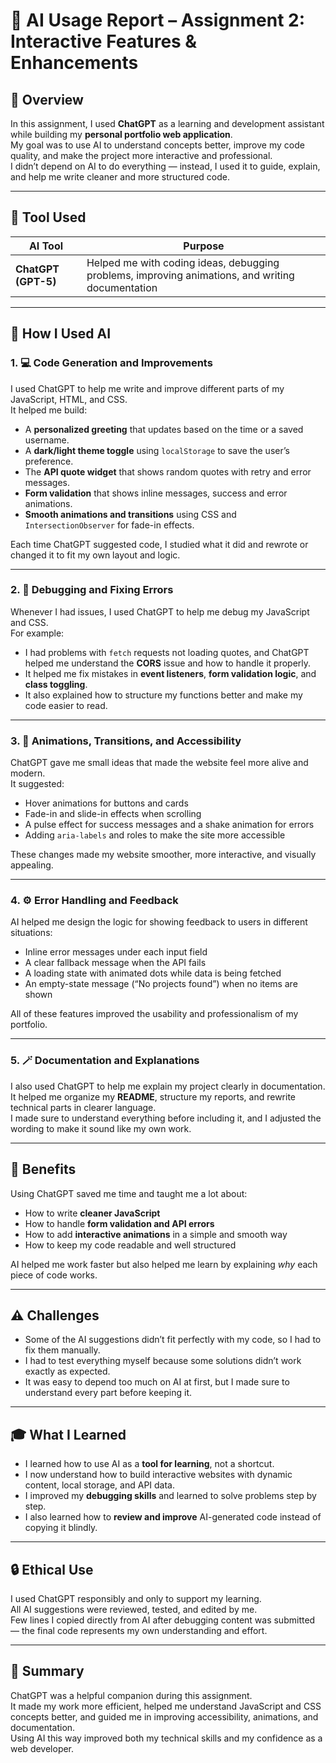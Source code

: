 # 🤖 AI Usage Report – Assignment 2: Interactive Features & Enhancements

## 📘 Overview
In this assignment, I used **ChatGPT** as a learning and development assistant while building my **personal portfolio web application**.  
My goal was to use AI to understand concepts better, improve my code quality, and make the project more interactive and professional.  
I didn’t depend on AI to do everything — instead, I used it to guide, explain, and help me write cleaner and more structured code.

---

## 🧠 Tool Used
| AI Tool | Purpose |
|----------|----------|
| **ChatGPT (GPT-5)** | Helped me with coding ideas, debugging problems, improving animations, and writing documentation |

---

## 🧩 How I Used AI

### 1. 💻 Code Generation and Improvements
I used ChatGPT to help me write and improve different parts of my JavaScript, HTML, and CSS.  
It helped me build:
- A **personalized greeting** that updates based on the time or a saved username.
- A **dark/light theme toggle** using `localStorage` to save the user’s preference.
- The **API quote widget** that shows random quotes with retry and error messages.
- **Form validation** that shows inline messages, success and error animations.
- **Smooth animations and transitions** using CSS and `IntersectionObserver` for fade-in effects.

Each time ChatGPT suggested code, I studied what it did and rewrote or changed it to fit my own layout and logic.

---

### 2. 🧩 Debugging and Fixing Errors
Whenever I had issues, I used ChatGPT to help me debug my JavaScript and CSS.  
For example:
- I had problems with `fetch` requests not loading quotes, and ChatGPT helped me understand the **CORS** issue and how to handle it properly.
- It helped me fix mistakes in **event listeners**, **form validation logic**, and **class toggling**.
- It also explained how to structure my functions better and make my code easier to read.

---

### 3. 🎨 Animations, Transitions, and Accessibility
ChatGPT gave me small ideas that made the website feel more alive and modern.  
It suggested:
- Hover animations for buttons and cards
- Fade-in and slide-in effects when scrolling
- A pulse effect for success messages and a shake animation for errors
- Adding `aria-labels` and roles to make the site more accessible

These changes made my website smoother, more interactive, and visually appealing.

---

### 4. ⚙️ Error Handling and Feedback
AI helped me design the logic for showing feedback to users in different situations:
- Inline error messages under each input field
- A clear fallback message when the API fails
- A loading state with animated dots while data is being fetched
- An empty-state message (“No projects found”) when no items are shown

All of these features improved the usability and professionalism of my portfolio.

---

### 5. 🪄 Documentation and Explanations
I also used ChatGPT to help me explain my project clearly in documentation.  
It helped me organize my **README**, structure my reports, and rewrite technical parts in clearer language.  
I made sure to understand everything before including it, and I adjusted the wording to make it sound like my own work.

---

## 🚀 Benefits
Using ChatGPT saved me time and taught me a lot about:
- How to write **cleaner JavaScript**
- How to handle **form validation and API errors**
- How to add **interactive animations** in a simple and smooth way
- How to keep my code readable and well structured

AI helped me work faster but also helped me learn by explaining *why* each piece of code works.

---

## ⚠️ Challenges
- Some of the AI suggestions didn’t fit perfectly with my code, so I had to fix them manually.
- I had to test everything myself because some solutions didn’t work exactly as expected.
- It was easy to depend too much on AI at first, but I made sure to understand every part before keeping it.

---

## 🎓 What I Learned
- I learned how to use AI as a **tool for learning**, not a shortcut.
- I now understand how to build interactive websites with dynamic content, local storage, and API data.
- I improved my **debugging skills** and learned to solve problems step by step.
- I also learned how to **review and improve** AI-generated code instead of copying it blindly.

---

## 🔒 Ethical Use
I used ChatGPT responsibly and only to support my learning.  
All AI suggestions were reviewed, tested, and edited by me.  
Few lines I copied directly from AI after debugging content was submitted — the final code represents my own understanding and effort.

---

## 📎 Summary
ChatGPT was a helpful companion during this assignment.  
It made my work more efficient, helped me understand JavaScript and CSS concepts better, and guided me in improving accessibility, animations, and documentation.  
Using AI this way improved both my technical skills and my confidence as a web developer.


